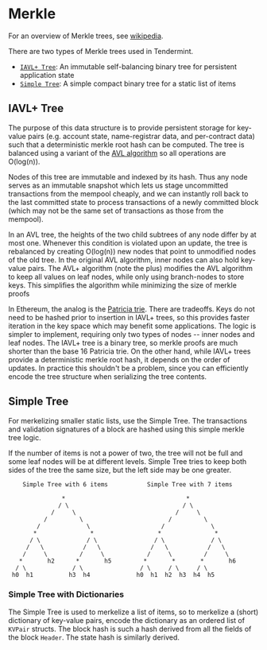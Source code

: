 # Merkle

For an overview of Merkle trees, see [wikipedia](https://en.wikipedia.org/wiki/Merkle_tree).

There are two types of Merkle trees used in Tendermint.

- [`IAVL+ Tree`](#iavl-tree): An immutable self-balancing binary tree for persistent application state
- [`Simple Tree`](#simple-tree): A simple compact binary tree for a static list of items

## IAVL+ Tree

The purpose of this data structure is to provide persistent storage for key-value pairs (e.g. account state, name-registrar data, and per-contract data) such that a deterministic merkle root hash can be computed.  The tree is balanced using a variant of the [AVL algorithm](http://en.wikipedia.org/wiki/AVL_tree) so all operations are O(log(n)).

Nodes of this tree are immutable and indexed by its hash.  Thus any node serves as an immutable snapshot which lets us stage uncommitted transactions from the mempool cheaply, and we can instantly roll back to the last committed state to process transactions of a newly committed block (which may not be the same set of transactions as those from the mempool).

In an AVL tree, the heights of the two child subtrees of any node differ by at most one.  Whenever this condition is violated upon an update, the tree is rebalanced by creating O(log(n)) new nodes that point to unmodified nodes of the old tree.  In the original AVL algorithm, inner nodes can also hold key-value pairs.  The AVL+ algorithm (note the plus) modifies the AVL algorithm to keep all values on leaf nodes, while only using branch-nodes to store keys.  This simplifies the algorithm while minimizing the size of merkle proofs

In Ethereum, the analog is the [Patricia trie](http://en.wikipedia.org/wiki/Radix_tree).  There are tradeoffs.  Keys do not need to be hashed prior to insertion in IAVL+ trees, so this provides faster iteration in the key space which may benefit some applications.  The logic is simpler to implement, requiring only two types of nodes -- inner nodes and leaf nodes.  The IAVL+ tree is a binary tree, so merkle proofs are much shorter than the base 16 Patricia trie.  On the other hand, while IAVL+ trees provide a deterministic merkle root hash, it depends on the order of updates.  In practice this shouldn't be a problem, since you can efficiently encode the tree structure when serializing the tree contents.

## Simple Tree

For merkelizing smaller static lists, use the Simple Tree.  The transactions and validation signatures of a block are hashed using this simple merkle tree logic.

If the number of items is not a power of two, the tree will not be full and some leaf nodes will be at different levels. Simple Tree tries to keep both sides of the tree the same size, but the left side may be one greater.

```
    Simple Tree with 6 items           Simple Tree with 7 items 
                                                         
               *                                  *             
              / \                                / \            
            /     \                            /     \          
          /         \                        /         \        
        /             \                    /             \      
       *               *                  *               *     
      / \             / \                / \             / \    
     /   \           /   \              /   \           /   \   
    /     \         /     \            /     \         /     \  
   *       h2      *       h5         *       *       *       h6
  / \             / \                / \     / \     / \        
 h0  h1          h3  h4             h0  h1  h2  h3  h4  h5      
```

### Simple Tree with Dictionaries

The Simple Tree is used to merkelize a list of items, so to merkelize a (short) dictionary of key-value pairs, encode the dictionary as an ordered list of `KVPair` structs.  The block hash is such a hash derived from all the fields of the block `Header`.  The state hash is similarly derived.
